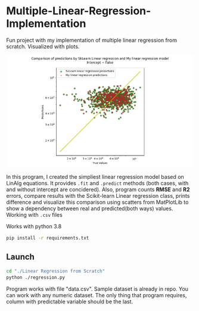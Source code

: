 # Multiple-Linear-Regression-Implementation
Fun project with my implementation of multiple linear regression from scratch. Visualized with plots.

![Example](https://github.com/kraslav4ik/Muliple-Linear-Regression-Implementation/blob/main/plots/Figure_non.png)

In this program, I created the simpliest linear regression model based on LinAlg equations. It provides ```.fit``` and ```.predict``` methods (both cases, with and without intercept are concidered). Also, program counts **RMSE** and **R2** errors, compare results with the Scikit-learn Linear regression class, prints difference and visualize this comparison using scatters from MatPlotLib to show a dependency between real and predicted(both ways) values. Working with ```.csv``` files

Works with python 3.8

```bash
pip install -r requirements.txt
```

## Launch

```bash
cd "./Linear Regression from Scratch"
python ./regression.py
```

Program works with file "data.csv". Sample dataset is already in repo. You can work with any numeric dataset. The only thing that program requires, column with predictable variable should be the last.

